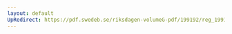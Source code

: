 ```yaml
---
layout: default
UpRedirect: https://pdf.swedeb.se/riksdagen-volumeG-pdf/199192/reg_199192/reg_199192_0703.pdf
---
```

